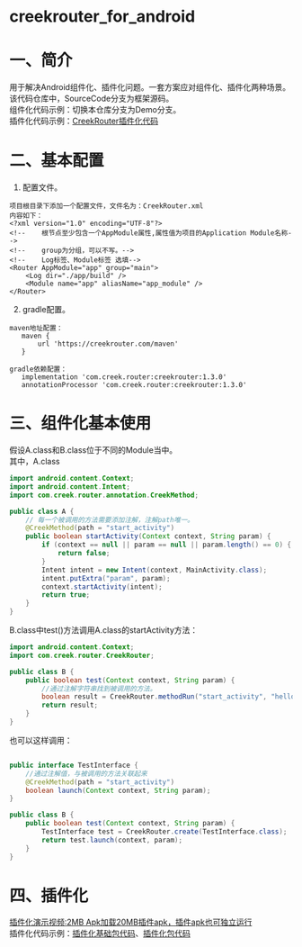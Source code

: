 # creekrouter_for_android
# 一、简介
用于解决Android组件化、插件化问题。一套方案应对组件化、插件化两种场景。     
该代码仓库中，SourceCode分支为框架源码。     
组件化代码示例：切换本仓库分支为Demo分支。     
插件化代码示例：<a href="https://github.com/creekrouter/demo_for_creek_router" >CreekRouter插件化代码</a>     

# 二、基本配置
1. 配置文件。
```text
项目根目录下添加一个配置文件，文件名为：CreekRouter.xml
内容如下：
<?xml version="1.0" encoding="UTF-8"?>
<!--    根节点至少包含一个AppModule属性,属性值为项目的Application Module名称-->
<!--    group为分组，可以不写。-->
<!--    Log标签、Module标签 选填-->
<Router AppModule="app" group="main">
    <Log dir="./app/build" />
    <Module name="app" aliasName="app_module" />
</Router>

```
2. gradle配置。
```text
maven地址配置：
   maven {
       url 'https://creekrouter.com/maven'
   }

gradle依赖配置：
   implementation 'com.creek.router:creekrouter:1.3.0'
   annotationProcessor 'com.creek.router:creekrouter:1.3.0'

```

# 三、组件化基本使用
假设A.class和B.class位于不同的Module当中。     
其中，A.class
```java
import android.content.Context;
import android.content.Intent;
import com.creek.router.annotation.CreekMethod;

public class A {
    // 每一个被调用的方法需要添加注解，注解path唯一。
    @CreekMethod(path = "start_activity")
    public boolean startActivity(Context context, String param) {
        if (context == null || param == null || param.length() == 0) {
            return false;
        }
        Intent intent = new Intent(context, MainActivity.class);
        intent.putExtra("param", param);
        context.startActivity(intent);
        return true;
    }
}
```
B.class中test()方法调用A.class的startActivity方法：
```java
import android.content.Context;
import com.creek.router.CreekRouter;

public class B {
    public boolean test(Context context, String param) {
        //通过注解字符串找到被调用的方法。
        boolean result = CreekRouter.methodRun("start_activity", "hello world!");
        return result;
    }
}

```
也可以这样调用：
```java

public interface TestInterface {
    //通过注解值，与被调用的方法关联起来
    @CreekMethod(path = "start_activity")
    boolean launch(Context context, String param);
}

public class B {
    public boolean test(Context context, String param) {
        TestInterface test = CreekRouter.create(TestInterface.class);
        return test.launch(context, param);
    }
}

```
# 四、插件化
<a href="https://creekrouter.com/files/plugin.mp4">插件化演示视频:2MB Apk加载20MB插件apk，插件apk也可独立运行</a>     
插件化代码示例：<a href="https://github.com/creekrouter/demo_for_creek_router" >插件化基础包代码</a>、<a href="https://github.com/creekrouter/CreekEmail" >插件化包代码</a>

